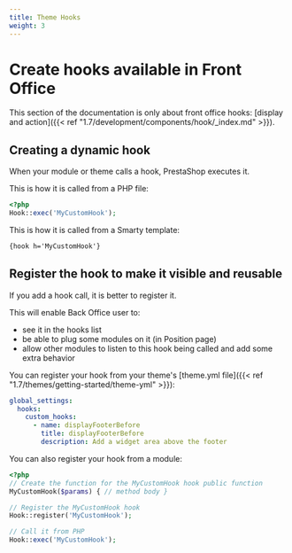 ```yaml
---
title: Theme Hooks
weight: 3
---
```


# Create hooks available in Front Office

This section of the documentation is only about front office hooks: [display and action]({{< ref "1.7/development/components/hook/_index.md" >}}).

## Creating a dynamic hook

When your module or theme calls a hook, PrestaShop executes it.

This is how it is called from a PHP file:

```php
<?php
Hook::exec('MyCustomHook');
```

This is how it is called from a Smarty template:

```html
{hook h='MyCustomHook'}
```

## Register the hook to make it visible and reusable

If you add a hook call, it is better to register it.

This will enable Back Office user to:
- see it in the hooks list
- be able to plug some modules on it (in Position page)
- allow other modules to listen to this hook being called and add some extra behavior

You can register your hook from your theme's [theme.yml file]({{< ref "1.7/themes/getting-started/theme-yml" >}}):

```yaml
global_settings:
  hooks:
    custom_hooks:
      - name: displayFooterBefore
        title: displayFooterBefore
        description: Add a widget area above the footer
```

You can also register your hook from a module:

```php
<?php
// Create the function for the MyCustomHook hook public function
MyCustomHook($params) { // method body }

// Register the MyCustomHook hook
Hook::register('MyCustomHook');

// Call it from PHP
Hook::exec('MyCustomHook');
```
